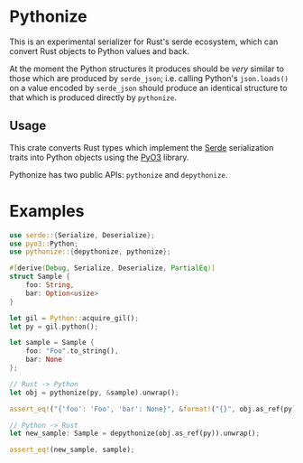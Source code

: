 # Pythonize

This is an experimental serializer for Rust's serde ecosystem, which can convert Rust objects to Python values and back.

At the moment the Python structures it produces should be _very_ similar to those which are produced by `serde_json`; i.e. calling Python's `json.loads()` on a value encoded by `serde_json` should produce an identical structure to
that which is produced directly by `pythonize`.

## Usage

This crate converts Rust types which implement the [Serde] serialization
traits into Python objects using the [PyO3] library.

Pythonize has two public APIs: `pythonize` and `depythonize`.

[Serde]: https://github.com/serde-rs/serde
[PyO3]: https://github.com/PyO3/pyo3

# Examples

```rust
use serde::{Serialize, Deserialize};
use pyo3::Python;
use pythonize::{depythonize, pythonize};

#[derive(Debug, Serialize, Deserialize, PartialEq)]
struct Sample {
    foo: String,
    bar: Option<usize>
}

let gil = Python::acquire_gil();
let py = gil.python();

let sample = Sample {
    foo: "Foo".to_string(),
    bar: None
};

// Rust -> Python
let obj = pythonize(py, &sample).unwrap();

assert_eq!("{'foo': 'Foo', 'bar': None}", &format!("{}", obj.as_ref(py).repr().unwrap()));

// Python -> Rust
let new_sample: Sample = depythonize(obj.as_ref(py)).unwrap();

assert_eq!(new_sample, sample);
```
